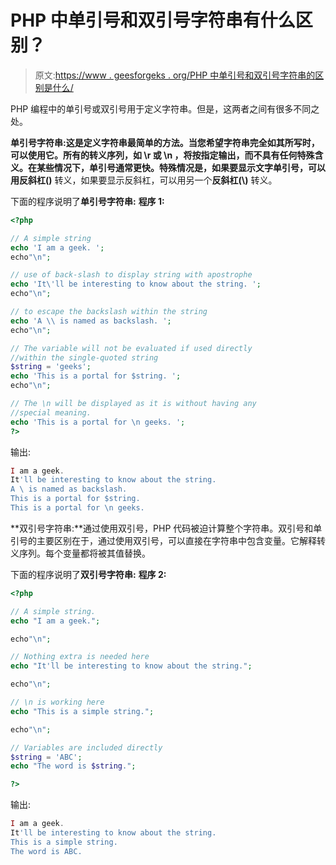 # PHP 中单引号和双引号字符串有什么区别？

> 原文:[https://www . geesforgeks . org/PHP 中单引号和双引号字符串的区别是什么/](https://www.geeksforgeeks.org/what-is-the-difference-between-single-quoted-and-double-quoted-strings-in-php/)

PHP 编程中的单引号或双引号用于定义字符串。但是，这两者之间有很多不同之处。

**单引号字符串:**这是定义字符串最简单的方法。当您希望字符串完全如其所写时，可以使用它。所有的转义序列，如 **\r** 或 **\n** ，将按指定输出，而不具有任何特殊含义。在某些情况下，单引号通常更快。特殊情况是，如果要显示文字单引号，可以用**反斜杠(\)** 转义，如果要显示反斜杠，可以用另一个**反斜杠(\\)** 转义。

下面的程序说明了**单引号字符串:**
**程序 1:**

```php
<?php

// A simple string
echo 'I am a geek. ';
echo"\n";

// use of back-slash to display string with apostrophe
echo 'It\'ll be interesting to know about the string. ';
echo"\n";

// to escape the backslash within the string
echo 'A \\ is named as backslash. ';
echo"\n";

// The variable will not be evaluated if used directly
//within the single-quoted string
$string = 'geeks';
echo 'This is a portal for $string. ';
echo"\n";

// The \n will be displayed as it is without having any
//special meaning.
echo 'This is a portal for \n geeks. ';
?>
```

输出:

```php
I am a geek. 
It'll be interesting to know about the string. 
A \ is named as backslash. 
This is a portal for $string. 
This is a portal for \n geeks.
```

**双引号字符串:**通过使用双引号，PHP 代码被迫计算整个字符串。双引号和单引号的主要区别在于，通过使用双引号，可以直接在字符串中包含变量。它解释转义序列。每个变量都将被其值替换。

下面的程序说明了**双引号字符串:**
**程序 2:**

```php
<?php

// A simple string.
echo "I am a geek.";

echo"\n";

// Nothing extra is needed here
echo "It'll be interesting to know about the string.";

echo"\n";

// \n is working here
echo "This is a simple string.";

echo"\n";

// Variables are included directly
$string = 'ABC';
echo "The word is $string.";

?>
```

输出:

```php
I am a geek.
It'll be interesting to know about the string.
This is a simple string.
The word is ABC.

```
